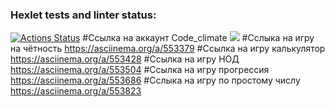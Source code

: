 ### Hexlet tests and linter status:
[![Actions Status](https://github.com/Niki-name/python-project-49/workflows/hexlet-check/badge.svg)](https://github.com/Niki-name/python-project-49/actions)
#Ссылка на аккаунт Code_сlimate
<a href="https://codeclimate.com/github/Niki-name/python-project-49/maintainability"><img src="https://api.codeclimate.com/v1/badges/72b95b373375ef2ff44b/maintainability" /></a>
#Сслыка на игру на чётность
https://asciinema.org/a/553379
#Ссылка на игру калькулятор
https://asciinema.org/a/553428
#Ссылка на игру НОД
https://asciinema.org/a/553504
#Ссылка на игру прогрессия
https://asciinema.org/a/553686
#Сслыка на игру по простому числу
https://asciinema.org/a/553823
